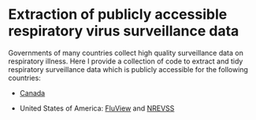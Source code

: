 # Extraction of publicly accessible respiratory virus surveillance data 

Governments of many countries collect high quality surveillance data on respiratory illness. Here I provide a collection of code to extract and tidy respiratory surveillance data which is publicly accessible for the following countries:

- [Canada](https://www.canada.ca/en/public-health/services/surveillance/respiratory-virus-detections-canada.html)

- United States of America: [FluView](https://www.cdc.gov/flu/weekly/fluviewinteractive.htm) and [NREVSS](https://www.cdc.gov/surveillance/nrevss/index.html)
